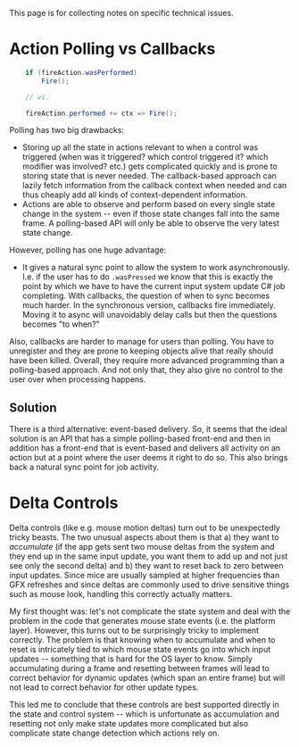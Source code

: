 This page is for collecting notes on specific technical issues.

# Action Polling vs Callbacks

```C#
    if (fireAction.wasPerformed)
        Fire();

    // vs.

    fireAction.performed += ctx => Fire();
```

Polling has two big drawbacks:

* Storing up all the state in actions relevant to when a control was triggered (when was it triggered? which control triggered it? which modifier was involved? etc.) gets complicated quickly and is prone to storing state that is never needed. The callback-based approach can lazily fetch information from the callback context when needed and can thus cheaply add all kinds of context-dependent information.
* Actions are able to observe and perform based on every single state change in the system -- even if those state changes fall into the same frame. A polling-based API will only be able to observe the very latest state change.

However, polling has one huge advantage:

* It gives a natural sync point to allow the system to work asynchronously. I.e. if the user has to do `.wasPressed` we know that this is exactly the point by which we have to have the current input system update C# job completing. With callbacks, the question of when to sync becomes much harder. In the synchronous version, callbacks fire immediately. Moving it to async will unavoidably delay calls but then the questions becomes "to when?"

Also, callbacks are harder to manage for users than polling. You have to unregister and they are prone to keeping objects alive that really should have been killed. Overall, they require more advanced programming than a polling-based approach. And not only that, they also give no control to the user over when processing happens.

## Solution

There is a third alternative: event-based delivery. So, it seems that the ideal solution is an API that has a simple polling-based front-end and then in addition has a front-end that is event-based and delivers all activity on an action but at a point where the user deems it right to do so. This also brings back a natural sync point for job activity.

# Delta Controls

Delta controls (like e.g. mouse motion deltas) turn out to be unexpectedly tricky beasts. The two unusual aspects about them is that a) they want to *accumulate* (if the app gets sent two mouse deltas from the system and they end up in the same input update, you want them to add up and not just see only the second delta) and b) they want to reset back to zero between input updates. Since mice are usually sampled at higher frequencies than GFX refreshes and since deltas are commonly used to drive sensitive things such as mouse look, handling this correctly actually matters.

My first thought was: let's not complicate the state system and deal with the problem in the code that generates mouse state events (i.e. the platform layer). However, this turns out to be surprisingly tricky to implement correctly. The problem is that knowing when to accumulate and when to reset is intricately tied to which mouse state events go into which input updates -- something that is hard for the OS layer to know. Simply accumulating during a frame and resetting between frames will lead to correct behavior for dynamic updates (which span an entire frame) but will not lead to correct behavior for other update types.

This led me to conclude that these controls are best supported directly in the state and control system -- which is unfortunate as accumulation and resetting not only make state updates more complicated but also complicate state change detection which actions rely on.